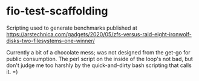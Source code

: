 # fio-test-scaffolding

Scripting used to generate benchmarks published at https://arstechnica.com/gadgets/2020/05/zfs-versus-raid-eight-ironwolf-disks-two-filesystems-one-winner/

Currently a bit of a chocolate mess; was not designed from the get-go for public consumption. The perl script on the inside of the loop's not bad, but don't judge me too harshly by the quick-and-dirty bash scripting that calls it. =)
